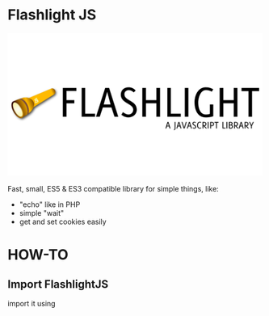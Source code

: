 # Flashlight JS

![FlashlightJS](https://raw.githubusercontent.com/RomanZSeldinov/FlashlightJS/master/flashlight.png)

Fast, small, ES5 & ES3 compatible library for simple things, like:
* "echo" like in PHP
* simple "wait"
* get and set cookies easily

# HOW-TO

## Import FlashlightJS
import it using <script> tag

```
<script src="https://raw.githubusercontent.com/RomanZSeldinov/FlashlightJS/master/common.js"></script>
```



# FAQ
Q: But why?
A: There are many huge frameworks that overengineer everything, and at the same time do not provide the simplest tools. Flashlight JS is here to fix that.

Q: When next release?
A: Read docs/releases file

Q: Is it framework?
A: No, of course not. It's just simple library.

